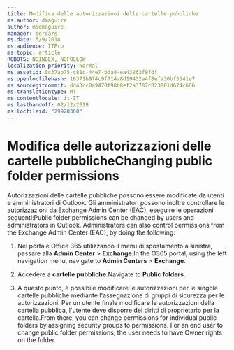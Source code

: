 ```yaml
---
title: Modifica delle autorizzazioni delle cartelle pubbliche
ms.author: dmaguire
author: msdmaguire
manager: serdars
ms.date: 5/9/2018
ms.audience: ITPro
ms.topic: article
ROBOTS: NOINDEX, NOFOLLOW
localization_priority: Normal
ms.assetid: 0c37ab75-c81c-44e7-bda8-ea43263f9fdf
ms.openlocfilehash: 16371b974c9f714a8d19432a4f8efa30bf3541e7
ms.sourcegitcommit: dd43cc0a9470f98b8ef2a3787c823801d674c666
ms.translationtype: MT
ms.contentlocale: it-IT
ms.lasthandoff: 02/12/2019
ms.locfileid: "29928300"
---
```

# <a name="changing-public-folder-permissions"></a><span data-ttu-id="da9e3-102">Modifica delle autorizzazioni delle cartelle pubbliche</span><span class="sxs-lookup"><span data-stu-id="da9e3-102">Changing public folder permissions</span></span>

<span data-ttu-id="da9e3-p101">Autorizzazioni delle cartelle pubbliche possono essere modificate da utenti e amministratori di Outlook. Gli amministratori possono inoltre controllare le autorizzazioni da Exchange Admin Center (EAC), eseguire le operazioni seguenti:</span><span class="sxs-lookup"><span data-stu-id="da9e3-p101">Public folder permissions can be changed by users and administrators in Outlook. Administrators can also control permissions from the Exchange Admin Center (EAC), by doing the following:</span></span>
  
1. <span data-ttu-id="da9e3-105">Nel portale Office 365 utilizzando il menu di spostamento a sinistra, passare alla **Admin Center** \> **Exchange**.</span><span class="sxs-lookup"><span data-stu-id="da9e3-105">In the O365 portal, using the left navigation menu, navigate to **Admin Centers** \> **Exchange**.</span></span>
    
2. <span data-ttu-id="da9e3-106">Accedere a **cartelle pubbliche**.</span><span class="sxs-lookup"><span data-stu-id="da9e3-106">Navigate to **Public folders**.</span></span>
    
3. <span data-ttu-id="da9e3-p102">A questo punto, è possibile modificare le autorizzazioni per le singole cartelle pubbliche mediante l'assegnazione di gruppi di sicurezza per le autorizzazioni. Per un utente finale modificare le autorizzazioni della cartella pubblica, l'utente deve disporre dei diritti di proprietario per la cartella.</span><span class="sxs-lookup"><span data-stu-id="da9e3-p102">From there, you can change permissions for individual public folders by assigning security groups to permissions. For an end user to change public folder permissions, the user needs to have Owner rights on the folder.</span></span>
    


